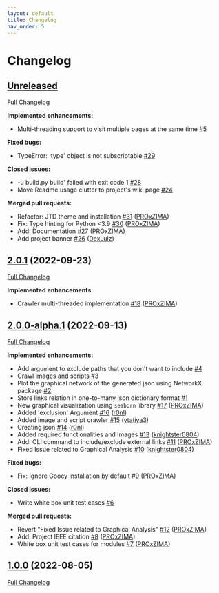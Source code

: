 ```yaml
---
layout: default
title: Changelog
nav_order: 5
---
```


# Changelog

## [Unreleased](https://github.com/PROxZIMA/DarkSpider/tree/HEAD)

[Full Changelog](https://github.com/PROxZIMA/DarkSpider/compare/2.0.1...HEAD)

**Implemented enhancements:**

- Multi-threading support to visit multiple pages at the same time [\#5](https://github.com/PROxZIMA/DarkSpider/issues/5)

**Fixed bugs:**

- TypeError: 'type' object is not subscriptable [\#29](https://github.com/PROxZIMA/DarkSpider/issues/29)

**Closed issues:**

- -u build.py build' failed with exit code 1 [\#28](https://github.com/PROxZIMA/DarkSpider/issues/28)
- Move Readme usage clutter to project's wiki page [\#24](https://github.com/PROxZIMA/DarkSpider/issues/24)

**Merged pull requests:**

- Refactor: JTD theme and installation [\#31](https://github.com/PROxZIMA/DarkSpider/pull/31) ([PROxZIMA](https://github.com/PROxZIMA))
- Fix: Type hinting for Python \<3.9 [\#30](https://github.com/PROxZIMA/DarkSpider/pull/30) ([PROxZIMA](https://github.com/PROxZIMA))
- Add: Documentation [\#27](https://github.com/PROxZIMA/DarkSpider/pull/27) ([PROxZIMA](https://github.com/PROxZIMA))
- Add project banner [\#26](https://github.com/PROxZIMA/DarkSpider/pull/26) ([DexLulz](https://github.com/DexLulz))

## [2.0.1](https://github.com/PROxZIMA/DarkSpider/tree/2.0.1) (2022-09-23)

[Full Changelog](https://github.com/PROxZIMA/DarkSpider/compare/2.0.0-alpha.1...2.0.1)

**Implemented enhancements:**

- Crawler multi-threaded implementation [\#18](https://github.com/PROxZIMA/DarkSpider/pull/18) ([PROxZIMA](https://github.com/PROxZIMA))

## [2.0.0-alpha.1](https://github.com/PROxZIMA/DarkSpider/tree/2.0.0-alpha.1) (2022-09-13)

[Full Changelog](https://github.com/PROxZIMA/DarkSpider/compare/1.0.0...2.0.0-alpha.1)

**Implemented enhancements:**

- Add argument to exclude paths that you don't want to include [\#4](https://github.com/PROxZIMA/DarkSpider/issues/4)
- Crawl images and scripts [\#3](https://github.com/PROxZIMA/DarkSpider/issues/3)
- Plot the graphical network of the generated json using NetworkX package [\#2](https://github.com/PROxZIMA/DarkSpider/issues/2)
- Store links relation in one-to-many json dictionary format [\#1](https://github.com/PROxZIMA/DarkSpider/issues/1)
- New graphical visualization using `seaborn` library [\#17](https://github.com/PROxZIMA/DarkSpider/pull/17) ([PROxZIMA](https://github.com/PROxZIMA))
- Added 'exclusion' Argument [\#16](https://github.com/PROxZIMA/DarkSpider/pull/16) ([r0nl](https://github.com/r0nl))
- Added image and script crawler [\#15](https://github.com/PROxZIMA/DarkSpider/pull/15) ([ytatiya3](https://github.com/ytatiya3))
- Creating json [\#14](https://github.com/PROxZIMA/DarkSpider/pull/14) ([r0nl](https://github.com/r0nl))
- Added required functionalities and Images [\#13](https://github.com/PROxZIMA/DarkSpider/pull/13) ([knightster0804](https://github.com/knightster0804))
- Add: CLI command to include/exclude external links [\#11](https://github.com/PROxZIMA/DarkSpider/pull/11) ([PROxZIMA](https://github.com/PROxZIMA))
- Fixed Issue related to Graphical Analysis [\#10](https://github.com/PROxZIMA/DarkSpider/pull/10) ([knightster0804](https://github.com/knightster0804))

**Fixed bugs:**

- Fix: Ignore Gooey installation by default [\#9](https://github.com/PROxZIMA/DarkSpider/pull/9) ([PROxZIMA](https://github.com/PROxZIMA))

**Closed issues:**

- Write white box unit test cases [\#6](https://github.com/PROxZIMA/DarkSpider/issues/6)

**Merged pull requests:**

- Revert "Fixed Issue related to Graphical Analysis" [\#12](https://github.com/PROxZIMA/DarkSpider/pull/12) ([PROxZIMA](https://github.com/PROxZIMA))
- Add: Project IEEE citation [\#8](https://github.com/PROxZIMA/DarkSpider/pull/8) ([PROxZIMA](https://github.com/PROxZIMA))
- White box unit test cases for modules [\#7](https://github.com/PROxZIMA/DarkSpider/pull/7) ([PROxZIMA](https://github.com/PROxZIMA))

## [1.0.0](https://github.com/PROxZIMA/DarkSpider/tree/1.0.0) (2022-08-05)

[Full Changelog](https://github.com/PROxZIMA/DarkSpider/compare/6bddca9518c0672d2f3468af46e001c03c3a1bcb...1.0.0)
